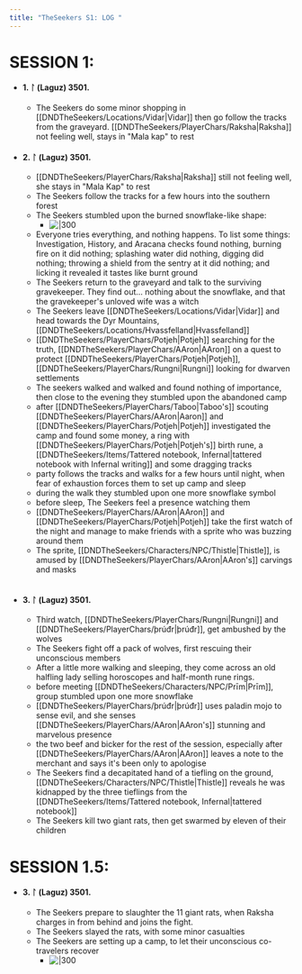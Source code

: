 ```yaml
---
title: "TheSeekers S1: LOG "
---
```

# SESSION 1:

- #### 1. ᛚ (Laguz) 3501.  
	- The Seekers do some minor shopping in [[DNDTheSeekers/Locations/Vidar|Vidar]] then go follow the tracks from the graveyard. [[DNDTheSeekers/PlayerChars/Raksha|Raksha]] not feeling well, stays in "Mala kap" to rest

- #### 2. ᛚ (Laguz) 3501.
	- [[DNDTheSeekers/PlayerChars/Raksha|Raksha]] still not feeling well, she stays in "Mala Kap" to rest  
	- The Seekers follow the tracks for a few hours into the southern forest
	- The Seekers stumbled upon the burned snowflake-like shape:
		- ![ |300](DNDTheSeekers/images/burnedmagicsnowlake.png)
	 - Everyone tries everything, and nothing happens. To list some things: Investigation, History, and Aracana checks found nothing, burning fire on it did nothing; splashing water did nothing, digging did nothing; throwing a shield from the sentry at it did nothing; and licking it revealed it tastes like burnt ground
	 - The Seekers return to the graveyard and talk to the surviving gravekeeper. They find out... nothing about the snowflake, and that the gravekeeper's unloved wife was a witch  
	 - The Seekers leave [[DNDTheSeekers/Locations/Vidar|Vidar]] and head towards the Dyr Mountains, [[DNDTheSeekers/Locations/Hvassfelland|Hvassfelland]]  
	 - [[DNDTheSeekers/PlayerChars/Potjeh|Potjeh]] searching for the truth, [[DNDTheSeekers/PlayerChars/AAron|AAron]] on a quest to protect [[DNDTheSeekers/PlayerChars/Potjeh|Potjeh]], [[DNDTheSeekers/PlayerChars/Rungni|Rungni]] looking for dwarven settlements
	 - The seekers walked and walked and found nothing of importance, then close to the evening they stumbled upon the abandoned camp
	 - after [[DNDTheSeekers/PlayerChars/Taboo|Taboo's]] scouting [[DNDTheSeekers/PlayerChars/AAron|Aaron]] and [[DNDTheSeekers/PlayerChars/Potjeh|Potjeh]] investigated the camp and found some money, a ring with [[DNDTheSeekers/PlayerChars/Potjeh|Potjeh's]] birth rune, a [[DNDTheSeekers/Items/Tattered notebook, Infernal|tattered notebook with Infernal writing]] and some dragging tracks  
	 - party follows the tracks and walks for a few hours until night, when fear of exhaustion forces them to set up camp and sleep  
	 - during the walk they stumbled upon one more snowflake symbol  
	 - before sleep, The Seekers feel a presence watching them  
	 - [[DNDTheSeekers/PlayerChars/AAron|AAron]] and [[DNDTheSeekers/PlayerChars/Potjeh|Potjeh]] take the first watch of the night and manage to make friends with a sprite who was buzzing around them  
	 - The sprite, [[DNDTheSeekers/Characters/NPC/Thistle|Thistle]], is amused by [[DNDTheSeekers/PlayerChars/AAron|AAron's]] carvings and masks  
      
- #### 3. ᛚ (Laguz) 3501.  
	- Third watch, [[DNDTheSeekers/PlayerChars/Rungni|Rungni]] and [[DNDTheSeekers/PlayerChars/þrúđr|þrúđr]], get ambushed by the wolves  
	- The Seekers fight off a pack of wolves, first rescuing their unconscious members  
	- After a little more walking and sleeping, they come across an old halfling lady selling horoscopes and half-month rune rings.  
	- before meeting [[DNDTheSeekers/Characters/NPC/Prīm|Prīm]], group stumbled upon one more snowflake  
	- [[DNDTheSeekers/PlayerChars/þrúđr|þrúđr]] uses paladin mojo to sense evil, and she senses [[DNDTheSeekers/PlayerChars/AAron|AAron's]] stunning and marvelous presence  
	- the two beef and bicker for the rest of the session, especially after [[DNDTheSeekers/PlayerChars/AAron|AAron]] leaves a note to the merchant and says it's been only to apologise  
	- The Seekers find a decapitated hand of a tiefling on the ground, [[DNDTheSeekers/Characters/NPC/Thistle|Thistle]] reveals he was kidnapped by the three tieflings from the [[DNDTheSeekers/Items/Tattered notebook, Infernal|tattered notebook]]  
	- The Seekers kill two giant rats, then get swarmed by eleven of their children

# SESSION 1.5:

- #### 3. ᛚ (Laguz) 3501.  
	- The Seekers prepare to slaughter the 11 giant rats, when Raksha charges in from behind and joins the fight.   
	- The Seekers slayed the rats, with some minor casualties  
	- The Seekers are setting up a camp, to let their unconscious co-travelers recover  
		- ![ |300](DNDTheSeekers/images/session1.5result.png)